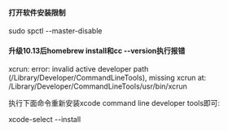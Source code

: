 #### 打开软件安装限制
sudo spctl --master-disable

#### 升级10.13后homebrew install和cc --version执行报错

xcrun: error: invalid active developer path (/Library/Developer/CommandLineTools), missing xcrun at: /Library/Developer/CommandLineTools/usr/bin/xcrun

执行下面命令重新安装xcode command line developer tools即可:

xcode-select --install